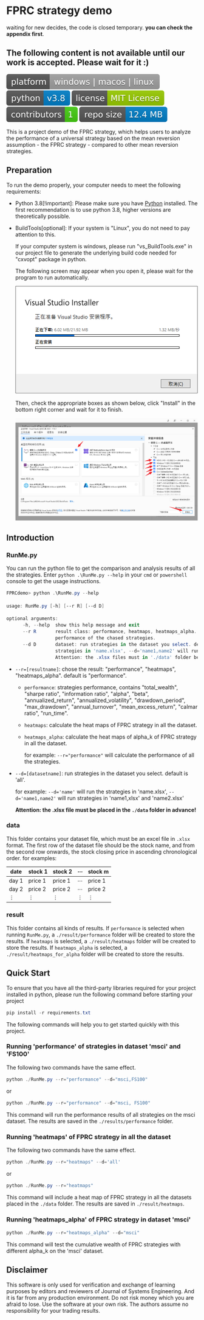# FPRC strategy demo

waiting for new decides, the code is closed temporary. **you can check the appendix first**.

## The following content is not available until our work is accepted. Please wait for it :)

![platform](./docimg/platform.svg) ![dependencies](./docimg/dependencies.svg) ![License](./docimg/license.svg)  ![Contributors](./docimg/contributors.svg)  ![Reposize](./docimg/reposize.svg)

This is a project demo of the FPRC strategy, which helps users to analyze the performance of a universal strategy based on the mean reversion assumption - the FPRC strategy - compared to other mean reversion strategies.

## Preparation

To run the demo properly, your computer needs to meet the following requirements:
- Python 3.8[!important]: Please make sure you have [Python](https://www.python.org/downloads/) installed. The first recommendation is to use python 3.8, higher versions are theoretically possible.

- BuildTools[optional]: If your system is "Linux", you do not need to pay attention to this.

	If your computer system is windows, please run "vs_BuildTools.exe" in our project file to generate the underlying build code needed for "cxvopt" package in python. 

	The following screen may appear when you open it, please wait for the program to run automatically.

	![VS installer](./docimg/VS_installer.png)

	Then, check the appropriate boxes as shown below, click "Install" in the bottom right corner and wait for it to finish.

	![vs Build](./docimg/vs_Build.png)

	

## Introduction

### RunMe.py

You can run the python file to get the comparison and analysis results of all the strategies. Enter `python .\RunMe.py --help` in your `cmd` or `powershell` console to get the usage instructions.
```powershell
FPRCdemo> python .\RunMe.py --help
	
usage: RunMe.py [-h] [--r R] [--d D]
	
optional arguments:
	  -h, --help  show this help message and exit
	  --r R       result class: performance, heatmaps, heatmaps_alpha. for example: --r='performance' will calculate the
	              performance of the chased strategies.
	  --d D       dataset: run strategies in the dataset you select. default is 'all'.for example: --d='name' will run the
	              strategies in 'name.xlsx', --d='name1,name2' will run strategies in 'name1,xlsx' and 'name2.xlsx'.
	              Attention: the .xlsx files must in './data' folder before you run it!!
```

- `--r=[resultname]`: chose the result: "performance", "heatmaps", "heatmaps_alpha".  default is "performance".
	
	- `performance`: strategies performance, contains "total_wealth", "sharpe ratio", "information ratio", "alpha", "beta", "annualized_return", "annualized_volatility", "drawdown_period", "max_drawdown", "annual_turnover", "mean_excess_return", "calmar ratio", "run_time".
	
	- `heatmaps`: calculate the heat maps of FPRC strategy in all the dataset.
	
	- `heatmaps_alpha`: calculate the heat maps of alpha_k of FPRC strategy in all the dataset.
	
		for example: `--r="performance"` will calculate the performance of all the strategies. 
	
- `--d=[datasetname]`: run strategies in the dataset you select. default is 'all'.
	
	for example: `--d='name'` will run the strategies in 'name.xlsx', `--d='name1,name2'` will run strategies in 'name1,xlsx' and 'name2.xlsx'
	
	**Attention: the .xlsx file must be placed in the `./data` folder in advance!**

### data

This folder contains your dataset file, which must be an excel file in `.xlsx` format. The first row of the dataset file should be the stock name, and from the second row onwards, the stock closing price in ascending chronological order. for examples:

| date  | stock 1  | stock 2  | $\cdots$ | stock m  |
| -------- | -------- | -------- | -------- | -------- |
| day 1    | price 1  | price 1  | $\cdots$ | price 1  |
| day 2    | price 2  | price 2  | $\cdots$ | price 2  |
| $\vdots$ | $\vdots$ | $\vdots$ | $\vdots$ | $\vdots$ |

### result

This folder contains all kinds of results. If `performance` is selected when running `RunMe.py`, a `./result/performance` folder will be created to store the results. If `heatmaps` is selected, a `./result/heatmaps` folder will be created to store the results. If `heatmaps_alpha` is selected, a `./result/heatmaps_for_alpha` folder will be created to store the results.

## Quick Start

To ensure that you have all the third-party libraries required for your project installed in python, please run the following command before starting your project
```powershell
pip install -r requirements.txt
```

The following commands will help you to get started quickly with this project.

### Running 'performance' of strategies in dataset 'msci' and 'FS100' 

The following two commands have the same effect.
```powershell
python ./RunMe.py --r="performance" --d="msci,FS100"
```

or
```powershell
python ./RunMe.py --r="performance" --d="msci, FS100"
```

This command will run the performance results of all strategies on the msci dataset. The results are saved in the `./results/performance` folder.

### Running 'heatmaps' of FPRC strategy in all the dataset

The following two commands have the same effect.
```powershell
python ./RunMe.py --r="heatmaps" --d='all'
```

or
```powershell
python ./RunMe.py --r="heatmaps"
```

This command will include a heat map of FPRC strategy in all the datasets placed in the `./data` folder. The results are saved in `./result/heatmaps`.

### Running 'heatmaps_alpha' of FPRC strategy in dataset 'msci'

```powershell
python ./RunMe.py --r="heatmaps_alpha" --d="msci"
```

This command will test the cumulative wealth of FPRC strategies with different alpha_k on the 'msci' dataset. 

## Disclaimer

This software is only used for verification and exchange of learning purposes by editors and reviewers of Journal of Systems Engineering. And it is far from any production environment. Do not risk money which you are afraid to lose. Use the software at your own risk. The authors assume no responsibility for your trading results.
